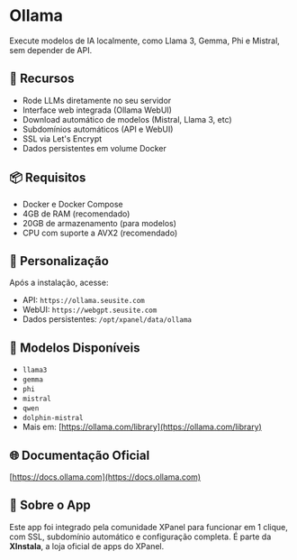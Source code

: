 # Ollama

Execute modelos de IA localmente, como Llama 3, Gemma, Phi e Mistral, sem depender de API.

## 🚀 Recursos
- Rode LLMs diretamente no seu servidor
- Interface web integrada (Ollama WebUI)
- Download automático de modelos (Mistral, Llama 3, etc)
- Subdomínios automáticos (API e WebUI)
- SSL via Let's Encrypt
- Dados persistentes em volume Docker

## 📦 Requisitos
- Docker e Docker Compose
- 4GB de RAM (recomendado)
- 20GB de armazenamento (para modelos)
- CPU com suporte a AVX2 (recomendado)

## 🧩 Personalização
Após a instalação, acesse:
- API: `https://ollama.seusite.com`
- WebUI: `https://webgpt.seusite.com`
- Dados persistentes: `/opt/xpanel/data/ollama`

## 🧠 Modelos Disponíveis
- `llama3`
- `gemma`
- `phi`
- `mistral`
- `qwen`
- `dolphin-mistral`
- Mais em: [https://ollama.com/library](https://ollama.com/library)

## 🌐 Documentação Oficial
[https://docs.ollama.com](https://docs.ollama.com)

## 💬 Sobre o App
Este app foi integrado pela comunidade XPanel para funcionar em 1 clique, com SSL, subdomínio automático e configuração completa. É parte da **XInstala**, a loja oficial de apps do XPanel.